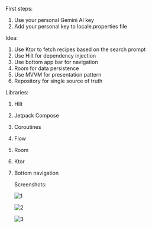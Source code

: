 First steps:

1. Use your personal Gemini AI key
2. Add your personal key to locale.properties file
 
Idea:

1. Use Ktor to fetch recipes based on the search prompt
2. Use Hilt for dependency injection
3. Use bottom app bar for navigation
4. Room for data persistence
5. Use MVVM for presentation pattern
6. Repository for single source of truth

Libraries:

1. Hilt
2. Jetpack Compose
3. Coroutines
4. Flow
5. Room
6. Ktor
7. Bottom navigation

   Screenshots:

   ![1](https://github.com/user-attachments/assets/4d996904-50d1-48c1-951b-2b1ab999e958)
    
   ![2](https://github.com/user-attachments/assets/f0ae5ed4-2b07-4176-b8a6-789d060ec3b3)
   
   ![3](https://github.com/user-attachments/assets/6bbd162e-16e7-4480-b3bd-6755c3328c69)
   

